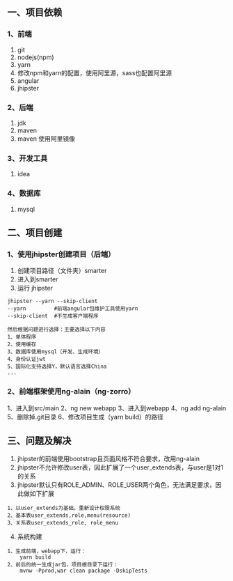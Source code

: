 ## 一、项目依赖
### 1、前端
1. git
2. nodejs(npm)
3. yarn
4. 修改npm和yarn的配置，使用阿里源，sass也配置阿里源
5. angular
6. jhipster
### 2、后端
1. jdk
2. maven
3. maven 使用阿里镜像
### 3、开发工具
1. idea
### 4、数据库
1. mysql
## 二、项目创建
### 1、使用jhipster创建项目（后端）
1. 创建项目路径（文件夹）smarter
2. 进入到smarter
3. 运行 jhipster
```
jhipster --yarn --skip-client
--yarn         #前端angular包维护工具使用yarn
--skip-client  #不生成客户端程序

然后根据问题进行选择：主要选择以下内容
1、单体程序
2、使用缓存
3、数据库使用mysql（开发、生成环境）
4、身份认证jwt
5、国际化支持选择Y，默认语言选择China
...
```
### 2、前端框架使用ng-alain（ng-zorro）
1、进入到src/main
2、ng new webapp
3、进入到webapp
4、ng add ng-alain
5、删除掉.git目录
6、修改项目生成（yarn build）的路径
## 三、问题及解决
1. jhipster的前端使用bootstrap且页面风格不符合要求，改用ng-alain
2. jhipster不允许修改user表，因此扩展了一个user_extends表，与user是1对1的关系
3. jhipster默认只有ROLE_ADMIN、ROLE_USER两个角色，无法满足要求，因此做如下扩展
```
1、以user_extends为基础，重新设计权限系统
2、基本表user_extends,role,menu(resource)
3、关系表user_extends_role, role_menu
```
4. 系统构建
```
1、生成前端，webapp下，运行：
    yarn build
2、前后的统一生成jar包，项目根目录下运行：
    mvnw -Pprod,war clean package -DskipTests
```
